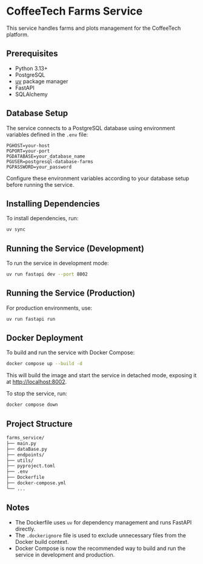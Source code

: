 # CoffeeTech Farms Service

This service handles farms and plots management for the CoffeeTech platform.

## Prerequisites

- Python 3.13+
- PostgreSQL
- [uv](https://github.com/astral-sh/uv) package manager
- FastAPI
- SQLAlchemy

## Database Setup

The service connects to a PostgreSQL database using environment variables defined in the `.env` file:

```env
PGHOST=your-host
PGPORT=your-port
PGDATABASE=your_database_name
PGUSER=postgresql-database-farms
PGPASSWORD=your_password
```

Configure these environment variables according to your database setup before running the service.

## Installing Dependencies

To install dependencies, run:

```bash
uv sync
```

## Running the Service (Development)

To run the service in development mode:

```bash
uv run fastapi dev --port 8002
```

## Running the Service (Production)

For production environments, use:

```bash
uv run fastapi run
```

## Docker Deployment

To build and run the service with Docker Compose:

```bash
docker compose up --build -d
```

This will build the image and start the service in detached mode, exposing it at [http://localhost:8002](http://localhost:8002).

To stop the service, run:

```bash
docker compose down
```

## Project Structure

```bash
farms_service/
├── main.py
├── dataBase.py
├── endpoints/
├── utils/
├── pyproject.toml
├── .env
├── Dockerfile
├── docker-compose.yml
└── ...
```

## Notes

- The Dockerfile uses `uv` for dependency management and runs FastAPI directly.
- The `.dockerignore` file is used to exclude unnecessary files from the Docker build context.
- Docker Compose is now the recommended way to build and run the service in development and production.
